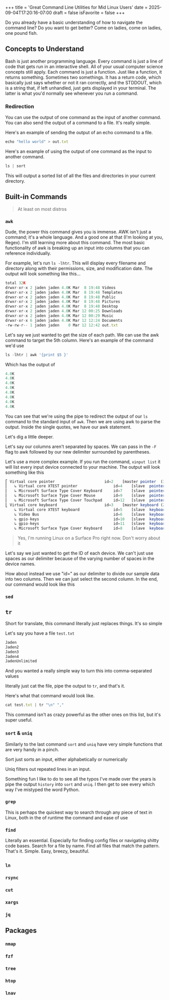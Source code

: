 +++
title = 'Great Command Line Utilities for Mid Linux Users'
date = 2025-09-04T17:20:16-07:00
draft = false
isFavorite = false
+++

Do you already have a basic understanding of how to navigate the command line? Do you want to get better? Come on ladies, come on ladies, one pound fish. 

## Concepts to Understand

Bash is just another programming language. Every command is just a line of code that gets run in an interactive shell. All of your usual computer science concepts still apply. Each command is just a function. Just like a function, it returns something. Sometimes two somethings. It has a return code, which basically just says whether or not it ran correctly, and the STDDOUT, which is a string that, if left unhandled, just gets displayed in your terminal. The latter is what you'd normally see whenever you run a command. 

### Redirection

You can use the output of one command as the input of another command. You can also send the output of a command to a file. It's really simple.

Here's an example of sending the output of an echo command to a file.

```javascript
echo "hello world" > out.txt
```

Here's an example of using the output of one command as the input to another command.

```javascript
ls | sort
```

This will output a sorted list of all the files and directories in your current directory.

## Built-in Commands

> At least on most distros

### `awk`

Dude, the power this command gives you is immense. AWK isn't just a command; it's a whole language. And a good one at that (I'm looking at you, Regex). I'm still learning more about this command. The most basic functionality of awk is breaking up an input into columns that you can reference individually.

For example, let's run `ls -lhtr`. This will display every filename and directory along with their permissions, size, and modification date. The output will look something like this...

```javascript
total 32K
drwxr-xr-x 2 jaden jaden 4.0K Mar  8 19:48 Videos
drwxr-xr-x 2 jaden jaden 4.0K Mar  8 19:48 Templates
drwxr-xr-x 2 jaden jaden 4.0K Mar  8 19:48 Public
drwxr-xr-x 2 jaden jaden 4.0K Mar  8 19:48 Pictures
drwxr-xr-x 2 jaden jaden 4.0K Mar  8 19:48 Desktop
drwxr-xr-x 2 jaden jaden 4.0K Mar 12 00:25 Downloads
drwxr-xr-x 2 jaden jaden 4.0K Mar 12 00:29 Music
drwxr-xr-x 6 jaden jaden 4.0K Mar 12 12:24 Documents
-rw-rw-r-- 1 jaden jaden    0 Mar 12 12:42 out.txt
```

Let's say we just wanted to get the size of each path. We can use the awk command to target the 5th column. Here's an example of the command we'd use

```javascript
ls -lhtr | awk '{print $5 }'
```

Which has the output of

```javascript
4.0K
4.0K
4.0K
4.0K
4.0K
4.0K
4.0K
4.0K
```

You can see that we're using the pipe to redirect the output of our `ls` command to the standard input of `awk`. Then we are using awk to parse the output. Inside the single quotes, we have our awk statement.

Let's dig a little deeper. 

Let's say our columns aren't separated by spaces. We can pass in the `-F` flag to awk followed by our new delimiter surrounded by parentheses. 

Let's use a more complex example. If you run the command, `xinput list` it will list every input device connected to your machine. The output will look something like this

```javascript
⎡ Virtual core pointer                    	id=2	[master pointer  (3)]
⎜   ↳ Virtual core XTEST pointer              	id=4	[slave  pointer  (2)]
⎜   ↳ Microsoft Surface Type Cover Keyboard   	id=7	[slave  pointer  (2)]
⎜   ↳ Microsoft Surface Type Cover Mouse      	id=9	[slave  pointer  (2)]
⎜   ↳ Microsoft Surface Type Cover Touchpad   	id=12	[slave  pointer  (2)]
⎣ Virtual core keyboard                   	id=3	[master keyboard (2)]
    ↳ Virtual core XTEST keyboard             	id=5	[slave  keyboard (3)]
    ↳ Video Bus                               	id=6	[slave  keyboard (3)]
    ↳ gpio-keys                               	id=10	[slave  keyboard (3)]
    ↳ gpio-keys                               	id=11	[slave  keyboard (3)]
    ↳ Microsoft Surface Type Cover Keyboard   	id=8	[slave  keyboard (3)]
```

> Yes, I'm running Linux on a Surface Pro right now. Don't worry about it

Let's say we just wanted to get the ID of each device. We can't just use spaces as our delimiter because of the varying number of spaces in the device names. 

How about instead we use "id=" as our delimiter to divide our sample data into two columns. Then we can just select the second column. In the end, our command would look like this

### `sed`

## `tr`

Short for translate, this command literally just replaces things. It's so simple

Let's say you have a file `test.txt`

```javascript
Jaden
Jaden2
Jaden3
Jaden4
JadenUnlimited
```

And you wanted a really simple way to turn this into comma-separated values

literally just cat the file, pipe the output to `tr`, and that's it.

Here's what that command would look like.

```javascript
cat test.txt | tr "\n" ","
```

This command isn't as crazy powerful as the other ones on this list, but it's super useful.

### `sort` & `uniq` 

Similarly to the last command `sort` and `uniq` have very simple functions that are very handy in a pinch.

Sort just sorts an input, either alphabetically or numerically

Uniq filters out repeated lines in an input.

Something fun I like to do to see all the typos I've made over the years is pipe the output  `history` into `sort` and `uniq`. I then get to see every which way I've mistyped the word Python.

### `grep`

This is perhaps the quickest way to search through any piece of text in Linux, both in the of runtime the command and ease of use

### `find`

Literally an essential. Especially for finding config files or navigating shitty code bases. Search for a file by name. Find all files that match the pattern. That's it. Simple. Easy, breezy, beautiful. 

## 

### 

### `ln`

### `rsync`

### `cut`

### `xargs`

### `jq`

## Packages

### `nmap`

### `fzf`

### `tree`

### `htop`

### `lnav`
